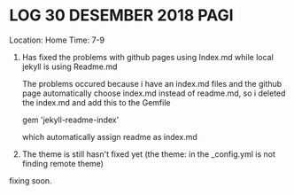 # LOG 30 DESEMBER 2018 PAGI

Location: Home
Time: 7-9

1. Has fixed the problems with github pages using Index.md while local jekyll is using Readme.md

   The problems occured because i have an index.md files and the github page automatically choose
   index.md instead of readme.md, so i deleted the index.md and add this to the Gemfile
	
	gem 'jekyll-readme-index'

   which automatically assign readme as index.md






2. The theme is still hasn't fixed yet (the theme: in the _config.yml is not finding remote theme)

fixing soon.